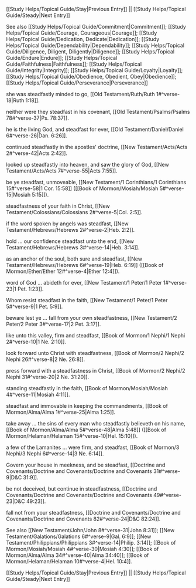 [[Study Helps/Topical Guide/Stay|Previous Entry]]  ||  [[Study Helps/Topical Guide/Steady|Next Entry]]

 See also [[Study Helps/Topical Guide/Commitment|Commitment]]; [[Study Helps/Topical Guide/Courage, Courageous|Courage]]; [[Study Helps/Topical Guide/Dedication, Dedicate|Dedication]]; [[Study Helps/Topical Guide/Dependability|Dependability]]; [[Study Helps/Topical Guide/Diligence, Diligent, Diligently|Diligence]]; [[Study Helps/Topical Guide/Endure|Endure]]; [[Study Helps/Topical Guide/Faithfulness|Faithfulness]]; [[Study Helps/Topical Guide/Integrity|Integrity]]; [[Study Helps/Topical Guide/Loyalty|Loyalty]]; [[Study Helps/Topical Guide/Obedience, Obedient, Obey|Obedience]]; [[Study Helps/Topical Guide/Perseverance|Perseverance]]

 she was steadfastly minded to go, [[Old Testament/Ruth/Ruth 1#^verse-18|Ruth 1:18]].

 neither were they steadfast in his covenant, [[Old Testament/Psalms/Psalms 78#^verse-37|Ps. 78:37]].

 he is the living God, and steadfast for ever, [[Old Testament/Daniel/Daniel 6#^verse-26|Dan. 6:26]].

 continued steadfastly in the apostles' doctrine, [[New Testament/Acts/Acts 2#^verse-42|Acts 2:42]].

 looked up steadfastly into heaven, and saw the glory of God, [[New Testament/Acts/Acts 7#^verse-55|Acts 7:55]].

 be ye steadfast, unmoveable, [[New Testament/1 Corinthians/1 Corinthians 15#^verse-58|1 Cor. 15:58]] ([[Book of Mormon/Mosiah/Mosiah 5#^verse-15|Mosiah 5:15]]).

 steadfastness of your faith in Christ, [[New Testament/Colossians/Colossians 2#^verse-5|Col. 2:5]].

 if the word spoken by angels was steadfast, [[New Testament/Hebrews/Hebrews 2#^verse-2|Heb. 2:2]].

 hold ... our confidence steadfast unto the end, [[New Testament/Hebrews/Hebrews 3#^verse-14|Heb. 3:14]].

 as an anchor of the soul, both sure and steadfast, [[New Testament/Hebrews/Hebrews 6#^verse-19|Heb. 6:19]] ([[Book of Mormon/Ether/Ether 12#^verse-4|Ether 12:4]]).

 word of God ... abideth for ever, [[New Testament/1 Peter/1 Peter 1#^verse-23|1 Pet. 1:23]].

 Whom resist steadfast in the faith, [[New Testament/1 Peter/1 Peter 5#^verse-9|1 Pet. 5:9]].

 beware lest ye ... fall from your own steadfastness, [[New Testament/2 Peter/2 Peter 3#^verse-17|2 Pet. 3:17]].

 like unto this valley, firm and steadfast, [[Book of Mormon/1 Nephi/1 Nephi 2#^verse-10|1 Ne. 2:10]].

 look forward unto Christ with steadfastness, [[Book of Mormon/2 Nephi/2 Nephi 26#^verse-8|2 Ne. 26:8]].

 press forward with a steadfastness in Christ, [[Book of Mormon/2 Nephi/2 Nephi 31#^verse-20|2 Ne. 31:20]].

 standing steadfastly in the faith, [[Book of Mormon/Mosiah/Mosiah 4#^verse-11|Mosiah 4:11]].

 steadfast and immovable in keeping the commandments, [[Book of Mormon/Alma/Alma 1#^verse-25|Alma 1:25]].

 take away ... the sins of every man who steadfastly believeth on his name, [[Book of Mormon/Alma/Alma 5#^verse-48|Alma 5:48]] ([[Book of Mormon/Helaman/Helaman 15#^verse-10|Hel. 15:10]]).

 a few of the Lamanites ... were firm, and steadfast, [[Book of Mormon/3 Nephi/3 Nephi 6#^verse-14|3 Ne. 6:14]].

 Govern your house in meekness, and be steadfast, [[Doctrine and Covenants/Doctrine and Covenants/Doctrine and Covenants 31#^verse-9|D&C 31:9]].

 be not deceived, but continue in steadfastness, [[Doctrine and Covenants/Doctrine and Covenants/Doctrine and Covenants 49#^verse-23|D&C 49:23]].

 fall not from your steadfastness, [[Doctrine and Covenants/Doctrine and Covenants/Doctrine and Covenants 82#^verse-24|D&C 82:24]].

 See also [[New Testament/John/John 8#^verse-31|John 8:31]]; [[New Testament/Galations/Galations 6#^verse-9|Gal. 6:9]]; [[New Testament/Philippians/Philippians 3#^verse-14|Philip. 3:14]]; [[Book of Mormon/Mosiah/Mosiah 4#^verse-30|Mosiah 4:30]]; [[Book of Mormon/Alma/Alma 34#^verse-40|Alma 34:40]]; [[Book of Mormon/Helaman/Helaman 10#^verse-4|Hel. 10:4]].

[[Study Helps/Topical Guide/Stay|Previous Entry]]  ||  [[Study Helps/Topical Guide/Steady|Next Entry]]